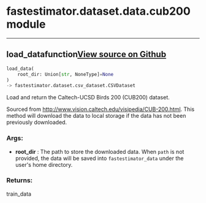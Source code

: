 # fastestimator.dataset.data.cub200<span class="tag">module</span>
---
## load_data<span class="tag">function</span><a class="sourcelink" href=https://github.com/fastestimator/fastestimator/blob/r1.1/fastestimator/dataset/data/cub200.py/#L77-L144>View source on Github</a>
```python
load_data(
	root_dir: Union[str, NoneType]=None
)
-> fastestimator.dataset.csv_dataset.CSVDataset
```
Load and return the Caltech-UCSD Birds 200 (CUB200) dataset.

Sourced from http://www.vision.caltech.edu/visipedia/CUB-200.html. This method will download the data to local
    storage if the data has not been previously downloaded.


<h3>Args:</h3>

* **root_dir** :  The path to store the downloaded data. When `path` is not provided, the data will be saved into        `fastestimator_data` under the user's home directory.

<h3>Returns:</h3>
    train_data


